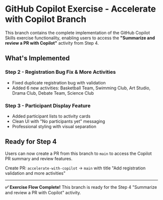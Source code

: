 # GitHub Copilot Exercise - Accelerate with Copilot Branch

This branch contains the complete implementation of the GitHub Copilot Skills exercise functionality, enabling users to access the **"Summarize and review a PR with Copilot"** activity from Step 4.

## What's Implemented

### Step 2 - Registration Bug Fix & More Activities
- Fixed duplicate registration bug with validation
- Added 6 new activities: Basketball Team, Swimming Club, Art Studio, Drama Club, Debate Team, Science Club

### Step 3 - Participant Display Feature  
- Added participant lists to activity cards
- Clean UI with "No participants yet" messaging
- Professional styling with visual separation

## Ready for Step 4

Users can now create a PR from this branch to `main` to access the Copilot PR summary and review features.

Create PR: `accelerate-with-copilot` → `main` with title "Add registration validation and more activities"

---

**✅ Exercise Flow Complete!** This branch is ready for the Step 4 "Summarize and review a PR with Copilot" activity.